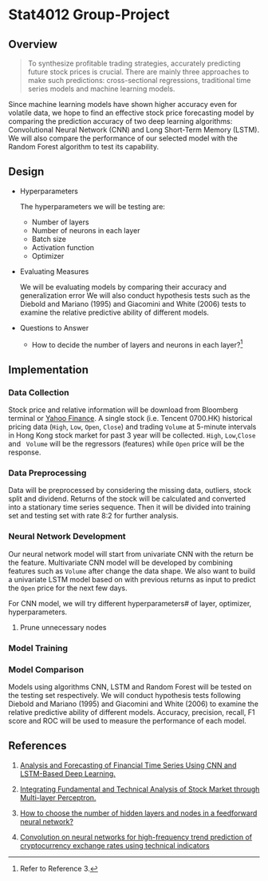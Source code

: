 # Stat4012 Group-Project

## Overview

>  To synthesize profitable trading strategies, accurately predicting future stock prices is crucial. There are mainly three approaches to make such predictions: cross-sectional regressions, traditional time series models and machine learning models. 
   
   Since machine learning models have shown higher accuracy even for volatile data, we hope to find an effective stock price forecasting model by comparing the prediction accuracy of two deep learning algorithms: Convolutional Neural Network (CNN) and Long Short-Term Memory (LSTM). We will also compare the performance of our selected model with the Random Forest algorithm to test its capability.

## Design

- Hyperparameters

  The hyperparameters we will be testing are:

  - Number of layers
  - Number of neurons in each layer
  - Batch size
  - Activation function
  - Optimizer

- Evaluating Measures

  We will be evaluating models by comparing their accuracy and generalization error 
  We will also conduct hypothesis tests such as the Diebold and Mariano (1995) and Giacomini and White (2006) tests to examine the relative predictive ability of different models.

- Questions to Answer
  - How to decide the number of layers and neurons in each layer?[^2]

## Implementation

### Data Collection

Stock price and relative information will be download from Bloomberg terminal or [Yahoo Finance](https://finance.yahoo.com/). A single stock (i.e. Tencent 0700.HK) historical pricing data (`High`, `Low`, `Open`, `Close`) and trading `Volume` at 5-minute intervals in Hong Kong stock market for past 3 year will be collected. `High`, `Low`,`Close` and ` Volume` will be the regressors (features) while `Open` price will be the response.  

### Data Preprocessing

Data will be preprocessed by considering the missing data, outliers, stock split and dividend. Returns of the stock will be calculated and converted  into a stationary time series sequence. Then it will be divided into training set and testing set with rate 8:2 for further analysis. 

### Neural Network Development

Our neural network model will start from univariate CNN with the return be the feature. Multivariate CNN model will be developed by combining features such as `Volume` after change the data shape. We also want to build a univariate LSTM model based on with previous returns as input to predict the `Open` price for the next few days. 

For CNN model, we will try different hyperparameters# of layer, optimizer, hyperparameters. 

1. Prune unnecessary nodes

### Model Training

### Model Comparison

Models using algorithms CNN, LSTM and Random Forest will be tested on the testing set respectively. We will conduct hypothesis tests following Diebold and Mariano (1995) and Giacomini and White (2006) to examine the relative predictive ability of different models. Accuracy, precision, recall, F1 score and ROC will be used to measure the performance of each model.



## References

1. [Analysis and Forecasting of Financial Time Series Using CNN and LSTM-Based Deep Learning.](https://link.springer.com/chapter/10.1007/978-981-16-4807-6_39)

2. [Integrating Fundamental and Technical Analysis of Stock Market through Multi-layer Perceptron.](https://ieeexplore.ieee.org/abstract/document/8488440)

3. [How to choose the number of hidden layers and nodes in a feedforward neural network?](https://stats.stackexchange.com/questions/181/how-to-choose-the-number-of-hidden-layers-and-nodes-in-a-feedforward-neural-netw) 

4. [Convolution on neural networks for high-frequency trend prediction of cryptocurrency exchange rates using technical indicators](https://www.sciencedirect.com/science/article/pii/S0957417420300750?via%3Dihub#bib0018)
   [^1]: the number of hidden layers equals one; and the number of neurons in that layer is the mean of the neurons in the input and output layers.
   [^2]: Refer to Reference 3.

